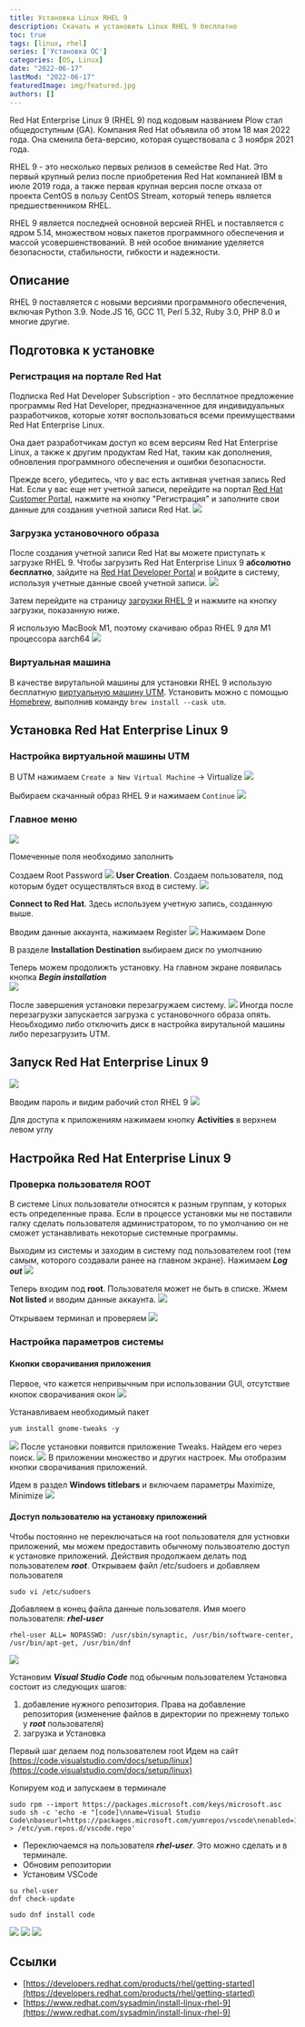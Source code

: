```yaml
---
title: Установка Linux RHEL 9
description: Скачать и установить Linux RHEL 9 бесплатно
toc: true
tags: [linux, rhel]
series: ['Установка ОС']
categories: [OS, Linux]
date: "2022-06-17"
lastMod: "2022-06-17"
featuredImage: img/featured.jpg
authors: []
---
```



Red Hat Enterprise Linux 9 (RHEL 9) под кодовым названием Plow стал общедоступным (GA). Компания Red Hat объявила об этом 18 мая 2022 года. Она сменила бета-версию, которая существовала с 3 ноября 2021 года.

RHEL 9 - это несколько первых релизов в семействе Red Hat. Это первый крупный релиз после приобретения Red Hat компанией IBM в июле 2019 года, а также первая крупная версия после отказа от проекта CentOS в пользу CentOS Stream, который теперь является предшественником RHEL.

RHEL 9 является последней основной версией RHEL и поставляется с ядром 5.14, множеством новых пакетов программного обеспечения и массой усовершенствований. В ней особое внимание уделяется безопасности, стабильности, гибкости и надежности.

## Описание

RHEL 9 поставляется с новыми версиями программного обеспечения, включая Python 3.9. Node.JS 16, GCC 11, Perl 5.32, Ruby 3.0, PHP 8.0 и многие другие.

## Подготовка к установке

### Регистрация на портале Red Hat

Подписка Red Hat Developer Subscription - это бесплатное предложение программы Red Hat Developer, предназначенное для индивидуальных разработчиков, которые хотят воспользоваться всеми преимуществами Red Hat Enterprise Linux.

Она дает разработчикам доступ ко всем версиям Red Hat Enterprise Linux, а также к другим продуктам Red Hat, таким как дополнения, обновления программного обеспечения и ошибки безопасности.

Прежде всего, убедитесь, что у вас есть активная учетная запись Red Hat. Если у вас еще нет учетной записи, перейдите на портал [Red Hat Customer Portal](https://access.redhat.com/), нажмите на кнопку "Регистрация" и заполните свои данные для создания учетной записи Red Hat.
![](img/01.png)

### Загрузка установочного образа

После создания учетной записи Red Hat вы можете приступать к загрузке RHEL 9. Чтобы загрузить Red Hat Enterprise Linux 9 **абсолютно бесплатно**, зайдите на [Red Hat Developer Portal](https://developers.redhat.com/products/rhel/overview) и войдите в систему, используя учетные данные своей учетной записи.
![](img/01-01.png)

Затем перейдите на страницу [загрузки RHEL 9](https://developers.redhat.com/products/rhel/download) и нажмите на кнопку загрузки, показанную ниже.

Я использую MacBook M1, поэтому скачиваю образ RHEL 9 для M1 процессора aarch64
![](img/01-02.png)

### Виртуальная машина

В качестве вирутальной машины для установки RHEL 9 использую бесплатную [виртуальную машину UTM](https://mac.getutm.app/). Установить можно с помощью [Homebrew](../mac-setup-development/#homebrew), выполнив команду `brew install --cask utm`.

## Установка Red Hat Enterprise Linux 9

### Настройка виртуальной машины UTM

В UTM нажимаем `Create a New Virtual Machine` -> Virtualize
![](img/02-02.png)

Выбираем скачанный образ RHEL 9 и нажимаем `Continue`
![](img/02-01.png)

### Главное меню

![](img/02.png)

Помеченные поля необходимо заполнить

Создаем Root Password
![](img/03.png)
**User Creation**. Создаем пользователя, под которым будет осуществляться вход в систему.
![](img/04.png)

**Connect to Red Hat**. Здесь используем учетную запись, созданную выше.

Вводим данные аккаунта, нажимаем Register
![](img/06.png)
Нажимаем Done

В разделе **Installation Destination** выбираем диск по умолчанию

Теперь можем продолижть установку. На главном экране появилась кнопка ***Begin installation***  
![](img/05.png)

После завершения установки перезагружаем систему.
![](img/02-03.png)
Иногда после перезагрузки запускается загрузка с установочного образа опять. Неоьбходимо либо отключить диск в настройка вирутальной машины либо перезагрузить UTM.

## Запуск Red Hat Enterprise Linux 9

![](img/07.png)

Вводим пароль и видим рабочий стол RHEL 9
![](img/07-01.png)

Для доступа к приложениям нажимаем кнопку **Activities** в верхнем левом углу

## Настройка Red Hat Enterprise Linux 9

### Проверка пользователя ROOT

В системе Linux пользователи относятся к разным группам, у которых есть определенные права. Если в процессе установки мы не поставили галку сделать пользователя администратором, то по умолчанию он не сможет устанавливать некоторые системные программы.

Выходим из системы и заходим в систему под пользователем root (тем самым, которого создавали ранее на главном экране). Нажимаем ***Log out***
![](img/07-03.png)

Теперь входим под **root**. Пользователя может не быть в списке. Жмем **Not listed** и вводим данные аккаунта.
![](img/07-04.png)

Открываем терминал и проверяем
![](img/07-05.png)

### Настройка параметров системы

#### Кнопки сворачивания приложения

Первое, что кажется непривычным при использовании GUI, отсутствие кнопок сворачивания окон
![](img/07-02.png)

Устанавливаем необходимый пакет

```
yum install gnome-tweaks -y
```

![](img/07-06.png)
После установки появится приложение Tweaks. Найдем его через поиск.
![](img/07-07.png)
В приложении множество и других настроек. Мы отобразим кнопки сворачивания приложений.

Идем в раздел **Windows titlebars** и включаем параметры Maximize, Minimize
![](img/07-08.png)

#### Доступ пользователю на установку приложений

Чтобы постоянно не переключаться на root пользователя для устновки приложений, мы можем предоставить обычному пользвоателю доступ к установке приложений.
Действия продолжаем делать под пользователем  ***root***.
Открываем файл /etc/sudoers и добавляем пользователя

```
sudo vi /etc/sudoers
```

Добавляем в конец файла данные пользователя. Имя моего пользователя: ***rhel-user***

```
rhel-user ALL= NOPASSWD: /usr/sbin/synaptic, /usr/bin/software-center, /usr/bin/apt-get, /usr/bin/dnf
```

![](img/07-09.png)

Установим ***Visual Studio Code*** под обычным пользователем
Установка состоит из следующих шагов:

1. добавление нужного репозитория. Права на добавление репозитория (изменение файлов в директории по прежнему только у ***root*** пользователя)
2. загрузка и Установка

Первый шаг делаем под пользователем root
Идем на сайт [https://code.visualstudio.com/docs/setup/linux](https://code.visualstudio.com/docs/setup/linux)

Копируем код и запускаем в терминале

```
sudo rpm --import https://packages.microsoft.com/keys/microsoft.asc
sudo sh -c 'echo -e "[code]\nname=Visual Studio Code\nbaseurl=https://packages.microsoft.com/yumrepos/vscode\nenabled=1\ngpgcheck=1\ngpgkey=https://packages.microsoft.com/keys/microsoft.asc" > /etc/yum.repos.d/vscode.repo'
```

- Переключаемся на пользователя ***rhel-user***. Это можно сделать и в терминале.
- Обновим репозитории
- Установим VSCode

```
su rhel-user
dnf check-update

sudo dnf install code
```

![](img/07-10.png)
![](img/07-11.png)
![](img/07-12.png)

## Ссылки

- [https://developers.redhat.com/products/rhel/getting-started](https://developers.redhat.com/products/rhel/getting-started)
- [https://www.redhat.com/sysadmin/install-linux-rhel-9](https://www.redhat.com/sysadmin/install-linux-rhel-9)

